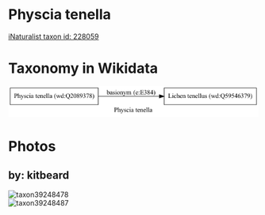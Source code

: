 
Physcia tenella
===============
  
[iNaturalist taxon id: 228059](https://www.inaturalist.org/taxa/228059)
# Taxonomy in Wikidata
  
![Physcia tenella](../wikidata_schemas/Physcia_tenella.gv.png)
# Photos

## by: kitbeard
  
![taxon39248478](https://inaturalist-open-data.s3.amazonaws.com/photos/42790570/medium.jpeg)  
![taxon39248487](https://inaturalist-open-data.s3.amazonaws.com/photos/42790580/medium.jpeg)